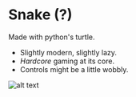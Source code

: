 # Snake (?)

Made with python's turtle.
- Slightly modern, slightly lazy.
- _Hardcore_ gaming at its core.
- Controls might be a little wobbly.

![alt text](https://github.com/schismic/snake/blob/main/res/snake.gif "gameplay")

